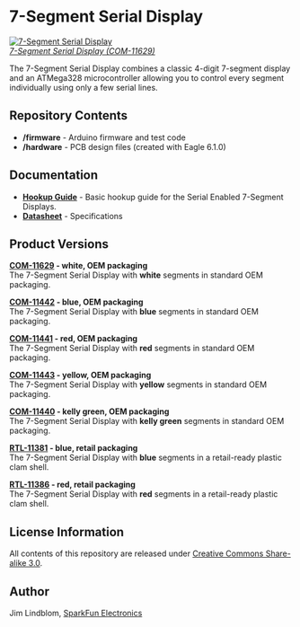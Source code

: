 7-Segment Serial Display
========================

[![7-Segment Serial Display](https://cdn.sparkfun.com/assets/parts/7/6/7/8/11440-01.jpeg)  
*7-Segment Serial Display (COM-11629)*](https://www.sparkfun.com/products/11629)

The 7-Segment Serial Display combines a classic 4-digit 7-segment display and an ATMega328 microcontroller allowing you to control every segment individually using only a few serial lines.

Repository Contents
-------------------

* **/firmware** - Arduino firmware and test code
* **/hardware** - PCB design files (created with Eagle 6.1.0)

Documentation
--------------
* **[Hookup Guide](https://learn.sparkfun.com/tutorials/using-the-serial-7-segment-display)** - Basic hookup guide for the Serial Enabled 7-Segment Displays.
* **[Datasheet](https://github.com/sparkfun/Serial7SegmentDisplay/wiki/Serial-7-Segment-Display-Datasheet)** - Specifications

Product Versions
----------------

**[COM-11629](https://www.sparkfun.com/products/11629) - white, OEM packaging**  
The 7-Segment Serial Display with **white** segments in standard OEM packaging.

**[COM-11442](https://www.sparkfun.com/products/11442) - blue, OEM packaging**  
The 7-Segment Serial Display with **blue** segments in standard OEM packaging.

**[COM-11441](https://www.sparkfun.com/products/11441) - red, OEM packaging**  
The 7-Segment Serial Display with **red** segments in standard OEM packaging.

**[COM-11443](https://www.sparkfun.com/products/11443) - yellow, OEM packaging**  
The 7-Segment Serial Display with **yellow** segments in standard OEM packaging.

**[COM-11440](https://www.sparkfun.com/products/11440) - kelly green, OEM packaging**  
The 7-Segment Serial Display with **kelly green** segments in standard OEM packaging.

**[RTL-11381](https://www.sparkfun.com/products/11381) - blue, retail packaging**  
The 7-Segment Serial Display with **blue** segments in a retail-ready plastic clam shell.

**[RTL-11386](https://www.sparkfun.com/products/11386) - red, retail packaging**  
The 7-Segment Serial Display with **red** segments in a retail-ready plastic clam shell.

License Information
-------------------

All contents of this repository are released under [Creative Commons Share-alike 3.0](http://creativecommons.org/licenses/by-sa/3.0/).

Author
------

Jim Lindblom, [SparkFun Electronics](https://www.sparkfun.com)
